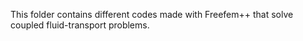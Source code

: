 This folder contains different codes made with Freefem++ that solve coupled fluid-transport problems.
